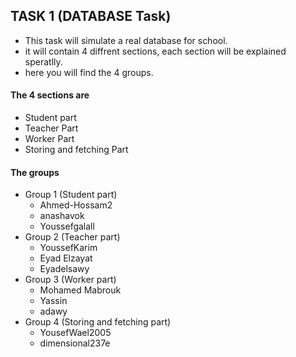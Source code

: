 ## TASK 1 (DATABASE Task)
- This task will simulate a real database for school.
- it will contain 4 diffrent sections, each section will be explained speratlly.
- here you will find the 4 groups.

#### The 4 sections are
- Student part
- Teacher Part
- Worker Part
- Storing and fetching Part

#### The groups
- Group 1 (Student part)
  - Ahmed-Hossam2
  - anashavok
  - Youssefgalall
- Group 2 (Teacher part)
  - YoussefKarim
  - Eyad Elzayat
  - Eyadelsawy
- Group 3 (Worker part)
  - Mohamed Mabrouk
  - Yassin
  - adawy
- Group 4 (Storing and fetching part)
  - YousefWael2005
  - dimensional237e

